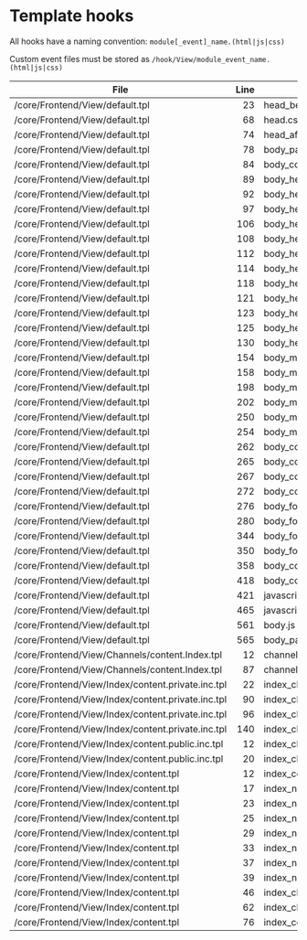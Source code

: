 # Template hooks

All hooks have a naming convention: `module[_event]_name.(html|js|css)`

Custom event files must be stored as `/hook/View/module_event_name.(html|js|css)`


| File | Line | Event |
| ---- | ---: | ----- |
| /core/Frontend/View/default.tpl | 23 | head_before.html |
| /core/Frontend/View/default.tpl | 68 | head.css |
| /core/Frontend/View/default.tpl | 74 | head_after.html |
| /core/Frontend/View/default.tpl | 78 | body_page_before.html |
| /core/Frontend/View/default.tpl | 84 | body_container_before.html |
| /core/Frontend/View/default.tpl | 89 | body_header_before.html |
| /core/Frontend/View/default.tpl | 92 | body_header_left_before.html |
| /core/Frontend/View/default.tpl | 97 | body_header_left_version_before.html |
| /core/Frontend/View/default.tpl | 106 | body_header_left_version_after.html |
| /core/Frontend/View/default.tpl | 108 | body_header_left_after.html |
| /core/Frontend/View/default.tpl | 112 | body_header_center_before.html |
| /core/Frontend/View/default.tpl | 114 | body_header_center_after.html |
| /core/Frontend/View/default.tpl | 118 | body_header_right_before.html |
| /core/Frontend/View/default.tpl | 121 | body_header_right_user_before.html |
| /core/Frontend/View/default.tpl | 123 | body_header_right_user_after.html |
| /core/Frontend/View/default.tpl | 125 | body_header_right_after.html |
| /core/Frontend/View/default.tpl | 130 | body_header_after.html |
| /core/Frontend/View/default.tpl | 154 | body_menu_before.html |
| /core/Frontend/View/default.tpl | 158 | body_menu_left_before.html |
| /core/Frontend/View/default.tpl | 198 | body_menu_left_middle.html |
| /core/Frontend/View/default.tpl | 202 | body_menu_middle_right.html |
| /core/Frontend/View/default.tpl | 250 | body_menu_right_after.html |
| /core/Frontend/View/default.tpl | 254 | body_menu_after.html |
| /core/Frontend/View/default.tpl | 262 | body_content_before.html |
| /core/Frontend/View/default.tpl | 265 | body_content_content_before.html |
| /core/Frontend/View/default.tpl | 267 | body_content_content_after.html |
| /core/Frontend/View/default.tpl | 272 | body_content_after.html |
| /core/Frontend/View/default.tpl | 276 | body_footer_before.html |
| /core/Frontend/View/default.tpl | 280 | body_footer_inner_before.html |
| /core/Frontend/View/default.tpl | 344 | body_footer_inner_after.html |
| /core/Frontend/View/default.tpl | 350 | body_footer_after.html |
| /core/Frontend/View/default.tpl | 358 | body_container_after.html |
| /core/Frontend/View/default.tpl | 418 | body_config.js |
| /core/Frontend/View/default.tpl | 421 | javascript_files_before.html |
| /core/Frontend/View/default.tpl | 465 | javascript_files_after.html |
| /core/Frontend/View/default.tpl | 561 | body.js |
| /core/Frontend/View/default.tpl | 565 | body_page_after.html |
| /core/Frontend/View/Channels/content.Index.tpl | 12 | channel_content_before.html |
| /core/Frontend/View/Channels/content.Index.tpl | 87 | channel_content_after.html |
| /core/Frontend/View/Index/content.private.inc.tpl | 22 | index_channels_before._html |
| /core/Frontend/View/Index/content.private.inc.tpl | 90 | index_channels_after.html |
| /core/Frontend/View/Index/content.private.inc.tpl | 96 | index_charts_edit_before.html |
| /core/Frontend/View/Index/content.private.inc.tpl | 140 | index_charts_edit_after.html |
| /core/Frontend/View/Index/content.public.inc.tpl | 12 | index_charts_select_before.html |
| /core/Frontend/View/Index/content.public.inc.tpl | 20 | index_charts_select_after.html |
| /core/Frontend/View/Index/content.tpl | 12 | index_content_before.html |
| /core/Frontend/View/Index/content.tpl | 17 | index_navigation_before.html |
| /core/Frontend/View/Index/content.tpl | 23 | index_navigation_left_before.html |
| /core/Frontend/View/Index/content.tpl | 25 | index_navigation_left_after.html |
| /core/Frontend/View/Index/content.tpl | 29 | index_navigation_middle_before.html |
| /core/Frontend/View/Index/content.tpl | 33 | index_navigation_middle_after.html |
| /core/Frontend/View/Index/content.tpl | 37 | index_navigation_right_before.html |
| /core/Frontend/View/Index/content.tpl | 39 | index_navigation_right_after.html |
| /core/Frontend/View/Index/content.tpl | 46 | index_chart_before.html |
| /core/Frontend/View/Index/content.tpl | 62 | index_chart_after.html |
| /core/Frontend/View/Index/content.tpl | 76 | index_content_after.html |
